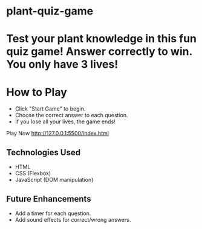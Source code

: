 # plant-quiz-game

# Test your plant knowledge in this fun quiz game! Answer correctly to win. You only have 3 lives!

# How to Play
- Click "Start Game" to begin.
- Choose the correct answer to each question.
- If you lose all your lives, the game ends!

Play Now
http://127.0.0.1:5500/index.html

## Technologies Used
- HTML
- CSS (Flexbox)
- JavaScript (DOM manipulation)

## Future Enhancements
- Add a timer for each question.
- Add sound effects for correct/wrong answers.
